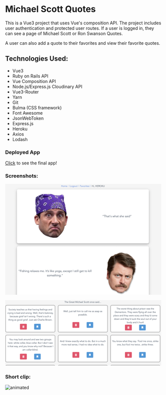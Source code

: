 # Michael Scott Quotes

This is a Vue3 project that uses Vue's composition API. The project includes user authentication and protected user routes. If a user is logged in, they can see a page of Michael Scott or Ron Swanson Quotes.

A user can also add a quote to their favorites and view their favorite quotes.

## Technologies Used:

- Vue3
- Ruby on Rails API
- Vue Composition API
- Node.js/Express.js Cloudinary API
- Vue3-Router
- Yarn
- Git
- Bulma (CSS framework)
- Font Awesome
- JsonWebToken
- Express.js
- Heroku
- Axios
- Lodash

### Deployed App
[Click](https://office-client-vue.herokuapp.com/) to see the final app!

### Screenshots: 
![homepage](./public/images/home.png)

![quotes](./public/images/quotes.png)

### Short clip:
<img src="https://media.giphy.com/media/SJ07SEPlvAaqVvZf0Q/giphy.gif" alt="animated">